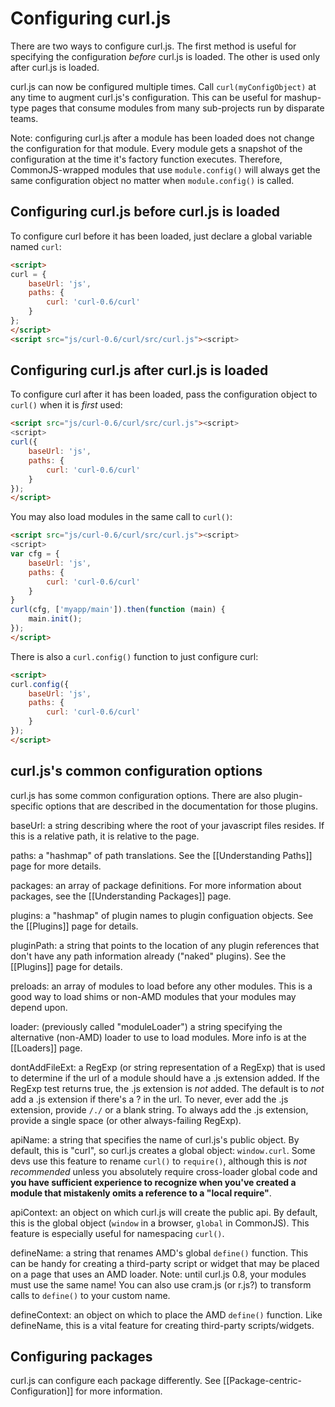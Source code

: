 Configuring curl.js
===

There are two ways to configure curl.js.  The first method is useful for
specifying the configuration *before* curl.js is loaded.  The other is used
only after curl.js is loaded.

curl.js can now be configured multiple times.  Call `curl(myConfigObject)`
at any time to augment curl.js's configuration.  This can be useful for
mashup-type pages that consume modules from many sub-projects run by
disparate teams.

Note: configuring curl.js after a module has been loaded does not change the
configuration for that module.  Every module gets a snapshot of the
configuration at the time it's factory function executes.  Therefore,
CommonJS-wrapped modules that use `module.config()` will always get the same
configuration object no matter when `module.config()` is called.

Configuring curl.js before curl.js is loaded
---

To configure curl before it has been loaded, just declare a global variable
named `curl`:

```html
<script>
curl = {
	baseUrl: 'js',
	paths: {
		curl: 'curl-0.6/curl'
	}
};
</script>
<script src="js/curl-0.6/curl/src/curl.js"><script>
```

Configuring curl.js after curl.js is loaded
---

To configure curl after it has been loaded, pass the configuration
object to `curl()` when it is *first* used:

```html
<script src="js/curl-0.6/curl/src/curl.js"><script>
<script>
curl({
	baseUrl: 'js',
	paths: {
		curl: 'curl-0.6/curl'
	}
});
</script>
```

You may also load modules in the same call to `curl()`:

```html
<script src="js/curl-0.6/curl/src/curl.js"><script>
<script>
var cfg = {
	baseUrl: 'js',
	paths: {
		curl: 'curl-0.6/curl'
	}
}
curl(cfg, ['myapp/main']).then(function (main) {
	main.init();
});
</script>
```

There is also a `curl.config()` function to just configure curl:

```html
<script>
curl.config({
	baseUrl: 'js',
	paths: {
		curl: 'curl-0.6/curl'
	}
});
</script>
```

curl.js's common configuration options
---

curl.js has some common configuration options.  There are also plugin-specific
options that are described in the documentation for those plugins.

baseUrl: a string describing where the root of your javascript files resides.
If this is a relative path, it is relative to the page.

paths: a "hashmap" of path translations. See the [[Understanding Paths]] page
for more details.

packages: an array of package definitions.  For more information about packages,
see the [[Understanding Packages]] page.

plugins: a "hashmap" of plugin names to plugin configuation objects.  See the
[[Plugins]] page for details.

pluginPath: a string that points to the location of any plugin references
that don't have any path information already ("naked" plugins). See the
[[Plugins]] page for details.

preloads: an array of modules to load before any other modules.  This is a
good way to load shims or non-AMD modules that your modules may depend upon.

loader: (previously called "moduleLoader") a string specifying the
alternative (non-AMD) loader to use to load modules.  More info is at the
[[Loaders]] page.

dontAddFileExt: a RegExp (or string representation of a RegExp) that is used to
determine if the url of a module should have a .js extension added. If
the RegExp test returns true, the .js extension is *not* added.  The default
is to *not* add a .js extension if there's a ? in the url.  To never, ever
add the .js extension, provide `/./` or a blank string.  To always add the
.js extension, provide a single space (or other always-failing RegExp).

apiName: a string that specifies the name of curl.js's public object. By
default, this is "curl", so curl.js creates a global object: `window.curl`.
Some devs use this feature to rename `curl()` to `require()`, although this
is *not recommended* unless you absolutely require cross-loader global code
and **you have sufficient experience to recognize when you've created a
module that mistakenly omits a reference to a "local require"**.

apiContext: an object on which curl.js will create the public api. By default,
this is the global object (`window` in a browser, `global` in CommonJS).  This
feature is especially useful for namespacing `curl()`.

defineName: a string that renames AMD's global `define()` function.  This can
be handy for creating a third-party script or widget that may be placed on a
page that uses an AMD loader.  Note: until curl.js 0.8, your modules must use
the same name!  You can also use cram.js (or r.js?) to transform calls to
`define()` to your custom name.

defineContext: an object on which to place the AMD `define()` function.  Like
defineName, this is a vital feature for creating third-party scripts/widgets.

Configuring packages
---

curl.js can configure each package differently. See
[[Package-centric-Configuration]] for more information.
